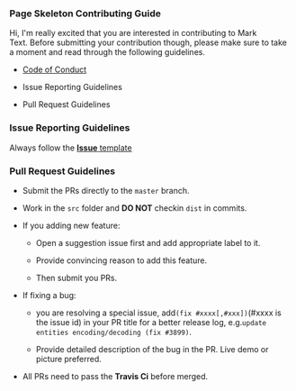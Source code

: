 ### Page Skeleton Contributing Guide

Hi, I'm really excited that you are interested in contributing to Mark Text. Before submitting your contribution though, please make sure to take a moment and read through the following guidelines.

- [Code of Conduct](https://github.com/ElemeFE/page-skeleton-webpack-plugin/blob/master/.github/CODE_OF_CONDUCT.md)

- Issue Reporting Guidelines

- Pull Request Guidelines

### Issue Reporting Guidelines

Always follow the [**Issue** template](https://github.com/ElemeFE/page-skeleton-webpack-plugin/blob/master/.github/ISSUE_TEMPLATE.md)

### Pull Request Guidelines

- Submit the PRs directly to the `master` branch.

- Work in the `src` folder and **DO NOT** checkin `dist` in commits.

- If you adding new feature:

  - Open a suggestion issue first and add appropriate label to it.

  - Provide convincing reason to add this feature.

  - Then submit you PRs.

- If fixing a bug:

  - you are resolving a special issue, add`(fix #xxxx[,#xxx])`(#xxxx is the issue id) in your PR title for a better release log, e.g.`update entities encoding/decoding (fix #3899)`.

  - Provide detailed description of the bug in the PR. Live demo or picture preferred.

- All PRs need to pass the **Travis Ci** before merged.
